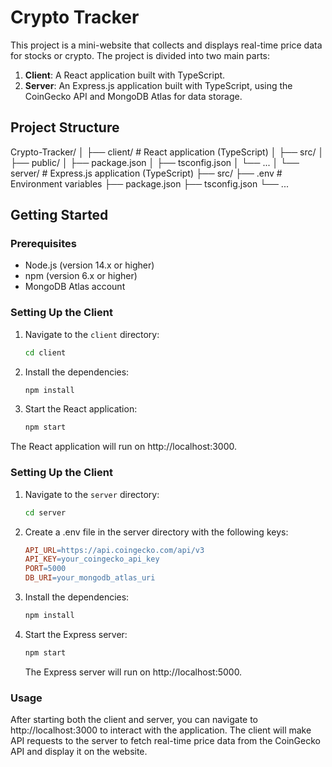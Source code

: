 # Crypto Tracker

This project is a mini-website that collects and displays real-time price data for stocks or crypto. The project is divided into two main parts:

1. **Client**: A React application built with TypeScript.
2. **Server**: An Express.js application built with TypeScript, using the CoinGecko API and MongoDB Atlas for data storage.

## Project Structure

Crypto-Tracker/
│
├── client/ # React application (TypeScript)
│ ├── src/
│ ├── public/
│ ├── package.json
│ ├── tsconfig.json
│ └── ...
│
└── server/ # Express.js application (TypeScript)
├── src/
├── .env # Environment variables
├── package.json
├── tsconfig.json
└── ...

## Getting Started

### Prerequisites

- Node.js (version 14.x or higher)
- npm (version 6.x or higher)
- MongoDB Atlas account

### Setting Up the Client

1. Navigate to the `client` directory:
   ```bash
   cd client
   ```
2. Install the dependencies:
   ```bash
   npm install
   ```
3. Start the React application:
   ```bash
   npm start
   ```

The React application will run on http://localhost:3000.

### Setting Up the Client

1. Navigate to the `server` directory:
   ```bash
   cd server
   ```
2. Create a .env file in the server directory with the following keys:
   ```makefile
   API_URL=https://api.coingecko.com/api/v3
   API_KEY=your_coingecko_api_key
   PORT=5000
   DB_URI=your_mongodb_atlas_uri
   ```
3. Install the dependencies:
   ```bash
   npm install
   ```
4. Start the Express server:
   ```bash
   npm start
   ```
   The Express server will run on http://localhost:5000.

### Usage

After starting both the client and server, you can navigate to http://localhost:3000 to interact with the application. The client will make API requests to the server to fetch real-time price data from the CoinGecko API and display it on the website.
